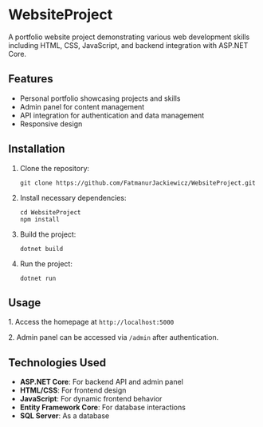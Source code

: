 <!DOCTYPE html>
<html lang="en">
<head>
    <meta charset="UTF-8">
    <meta name="viewport" content="width=device-width, initial-scale=1.0">
</head>
<body>
<h1>WebsiteProject</h1>

<p>A portfolio website project demonstrating various web development skills including HTML, CSS, JavaScript, and backend integration with ASP.NET Core.</p>

<h2>Features</h2>
<ul>
    <li>Personal portfolio showcasing projects and skills</li>
    <li>Admin panel for content management</li>
    <li>API integration for authentication and data management</li>
    <li>Responsive design</li>
</ul>

<h2>Installation</h2>
<ol>
    <li>Clone the repository:
        <pre><code>git clone https://github.com/FatmanurJackiewicz/WebsiteProject.git</code></pre>
    </li>
    <li>Install necessary dependencies:
        <pre><code>cd WebsiteProject
npm install</code></pre>
    </li>
    <li>Build the project:
        <pre><code>dotnet build</code></pre>
    </li>
    <li>Run the project:
        <pre><code>dotnet run</code></pre>
    </li>
</ol>

<h2>Usage</h2>
<p>1. Access the homepage at <code>http://localhost:5000</code></p>
<p>2. Admin panel can be accessed via <code>/admin</code> after authentication.</p>

<h2>Technologies Used</h2>
<ul>
    <li><strong>ASP.NET Core</strong>: For backend API and admin panel</li>
    <li><strong>HTML/CSS</strong>: For frontend design</li>
    <li><strong>JavaScript</strong>: For dynamic frontend behavior</li>
    <li><strong>Entity Framework Core</strong>: For database interactions</li>
    <li><strong>SQL Server</strong>: As a database</li>
</ul>



</body>
</html>

